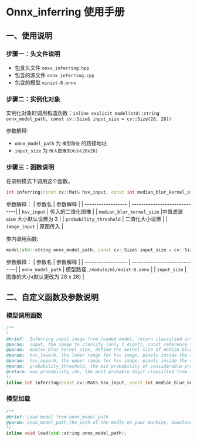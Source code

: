 # Onnx_inferring 使用手册
## 一、使用说明

### 步骤一：头文件说明

- 包含头文件 `onxx_inferring.hpp`
- 包含的源文件 `onnx_inferring.cpp`
- 包含的模型 `minist-8.onnx`
### 步骤二：实例化对象

实例化对象时调用构造函数：`inline explicit model(std::string onnx_model_path, const cv::Size& input_size = cv::Size(28, 28))`

参数解释:
- `onnx_model_path` 为 `模型路径` 的路径地址
- `input_size` 为 `传入图像的大小(28x28)`
### 步骤三：函数说明
在录制模式下调用这个函数。
```cpp
int inferring(const cv::Mat& hsv_input, const int median_blur_kernel_size = 3, float probability_threshold = 0, cv::Mat image_input = cv::Mat::zeros(cv::Size(255, 0), CV_8UC3));
```
参数解释：
|      参数名         |           参数解释             |
| ------------------ | -----------------------------|
| `hsv_input`         | 传入的二值化图像  |
| `median_blur_kernel_size`    |中值滤波 size 大小默认设置为 3          |
| `probability_threshold`    | 二值化大小设置          |
| `image_input`    | 原图传入     |

类内调用函数:
```cpp
model(std::string onnx_model_path, const cv::Size& input_size = cv::Size(28, 28));  // 初始化构造函数加载模型
```
参数解释：
|      参数名         |           参数解释             |
| ------------------ | -----------------------------|
| `onnx_model_path`         | 模型路径`./module/ml/mnist-8.onnx`   |
| `input_size`    |图像的大小(默认更改为 28 x 28)              |
## 二、自定义函数及参数说明
### 模型调用函数
```cpp
/**
* 
@brief:  Inferring input image from loaded model, return classified int digit
@param:  input, the image to classify (only 1 digit), const reference from cv::Mat
@param:  median_blur_kernel_size, define the kernel size of median blur pre-processing, default to int 5, set 0 to disable
@param:  hsv_lowerb, the lower range for hsv image, pixels inside the range equals to 1, otherwise equals to 0, default is the cv::Scalar() default
@param:  hsv_upperb, the upper range for hsv image, pixels inside the range equals to 1, otherwise equals to 0, default is the cv::Scalar() default
@param:  probability_threshold, the min probability of considerable probability to iterate, determined by the model, mnist-8.onnx has the output array from -1e5 to 1e5, default is 0
@return: max_probability_idx, the most probable digit classified from input image in int type, -1 means all the probability is out of the threahold
*/
inline int inferring(const cv::Mat& hsv_input, const int median_blur_kernel_size = 3, float probability_threshold = 0, cv::Mat image_input = cv::Mat::zeros(cv::Size(255, 0), CV_8UC3));

```
### 模型加载
```cpp
/**
@brief: Load model from onnx_model_path
@param: onnx_model_path,the path of the modle on your machine, downloadable at https://github.com/onnx/models/blob/master/vision/classification/mnist/model/mnist-8.onnx
*/
inline void load(std::string onnx_model_path);
```
